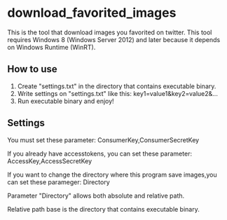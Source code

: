 download_favorited_images
=========================

This is the tool that download images you favorited on twitter.
This tool requires Windows 8 (Windows Server 2012) and later because it depends on Windows Runtime (WinRT).

How to use
----------

1. Create "settings.txt" in the directory that contains executable binary.
2. Write settings on "settings.txt" like this: key1=value1&key2=value2&...
3. Run executable binary and enjoy!

Settings
--------

You must set these parameter: ConsumerKey,ConsumerSecretKey

If you already have accesstokens, you can set these parameter: AccessKey,AccessSecretKey

If you want to change the directory where this program save images,you can set these parameger: Directory


Parameter "Directory" allows both absolute and relative path.

Relative path base is the directory that contains executable binary.

